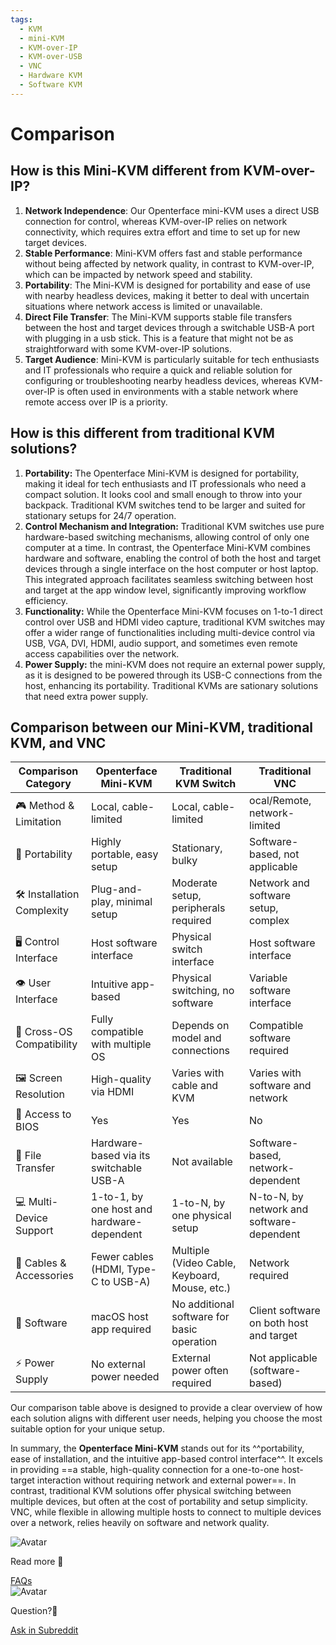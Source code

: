 ```yaml
---
tags:
  - KVM
  - mini-KVM
  - KVM-over-IP
  - KVM-over-USB
  - VNC
  - Hardware KVM
  - Software KVM
---
```


# Comparison

## **How is this Mini-KVM different from KVM-over-IP?**

1. **Network Independence**: Our Openterface mini-KVM uses a direct USB connection for control, whereas KVM-over-IP relies on network connectivity, which requires extra effort and time to set up for new target devices.
2. **Stable Performance**: Mini-KVM offers fast and stable performance without being affected by network quality, in contrast to KVM-over-IP, which can be impacted by network speed and stability.
3. **Portability**: The Mini-KVM is designed for portability and ease of use with nearby headless devices, making it better to deal with uncertain situations where network access is limited or unavailable.
4. **Direct File Transfer**: The Mini-KVM supports stable file transfers between the host and target devices through a switchable USB-A port with plugging in a usb stick. This is a feature that might not be as straightforward with some KVM-over-IP solutions.
6. **Target Audience**: Mini-KVM is particularly suitable for tech enthusiasts and IT professionals who require a quick and reliable solution for configuring or troubleshooting nearby headless devices, whereas KVM-over-IP is often used in environments with a stable network where remote access over IP is a priority.

## **How is this different from traditional KVM solutions?**

1. **Portability:** The Openterface Mini-KVM is designed for portability, making it ideal for tech enthusiasts and IT professionals who need a compact solution. It looks cool and small enough to throw into your backpack. Traditional KVM switches tend to be larger and suited for stationary setups for 24/7 operation. 
2. **Control Mechanism and Integration:** Traditional KVM switches use pure hardware-based switching mechanisms, allowing control of only one computer at a time. In contrast, the Openterface Mini-KVM combines hardware and software, enabling the control of both the host and target devices through a single interface on the host computer or host laptop. This integrated approach facilitates seamless switching between host and target at the app window level, significantly improving workflow efficiency.
3. **Functionality:** While the Openterface Mini-KVM focuses on 1-to-1 direct control over USB and HDMI video capture, traditional KVM switches may offer a wider range of functionalities including multi-device control via USB, VGA, DVI, HDMI, audio support, and sometimes even remote access capabilities over the network.
4. **Power Supply:** the mini-KVM does not require an external power supply, as it is designed to be powered through its USB-C connections from the host, enhancing its portability. Traditional KVMs are sationary solutions that need extra power supply.


## **Comparison between our Mini-KVM, traditional KVM, and VNC**

| Comparison Category        | Openterface Mini-KVM                         | Traditional KVM Switch                        | Traditional VNC                                  |
|----------------------------|----------------------------------------------|-----------------------------------------------|--------------------------------------------------|
| 🎮 Method & Limitation     | Local, cable-limited                         | Local, cable-limited                          | ocal/Remote, network-limited                     |
| 🚀 Portability             | Highly portable, easy setup                  | Stationary, bulky                             | Software-based, not applicable                   |
| 🛠️ Installation Complexity | Plug-and-play, minimal setup                 | Moderate setup, peripherals required          | Network and software setup, complex              |
| 🖥️ Control Interface       | Host software interface                      | Physical switch interface                     | Host software interface                          |
| 👁️ User Interface          | Intuitive app-based                          | Physical switching, no software               | Variable software interface                      |
| 🔄 Cross-OS Compatibility  | Fully compatible with multiple OS            | Depends on model and connections              | Compatible software required                     |
| 🖼️ Screen Resolution       | High-quality via HDMI                        | Varies with cable and KVM                     | Varies with software and network                 |
| 🔑 Access to BIOS          | Yes                                          |  Yes                                          | No                                               |
| 📁 File Transfer           | Hardware-based via its switchable USB-A      | Not available                                 | Software-based, network-dependent                |
| 💻 Multi-Device Support    | 1-to-1, by one host and hardware-dependent   | 1-to-N, by one physical setup                 | N-to-N, by network and software-dependent        |
| 🔌 Cables & Accessories    | Fewer cables (HDMI, Type-C to USB-A)         | Multiple (Video Cable, Keyboard, Mouse, etc.) | Network required                                 |
| 📱 Software                | macOS host app required                      | No additional software for basic operation    | Client software on both host and target          |
| ⚡️ Power Supply             | No external power needed                     | External power often required                 | Not applicable (software-based)                  |

Our comparison table above is designed to provide a clear overview of how each solution aligns with different user needs, helping you choose the most suitable option for your unique setup.

In summary, the **Openterface Mini-KVM** stands out for its ^^portability, ease of installation, and the intuitive app-based control interface^^. It excels in providing ==a stable, high-quality connection for a one-to-one host-target interaction without requiring network and external power==. In contrast, traditional KVM solutions offer physical switching between multiple devices, but often at the cost of portability and setup simplicity. VNC, while flexible in allowing multiple hosts to connect to multiple devices over a network, relies heavily on software and network quality.

<section class="dialogue-section-white" id="dialogues-section">
    <div class="container">
        <div class="callout-button-container">
            <div class="dialogue-bubble" id="op-bubble">
                <img src="/images/op-avatar.jpg" alt="Avatar" class="avatar" draggable="false">
                <p>Read more 📖</p>
                <a href="/faq" class="md-button md-button--primary" id="join-waitlist-button">FAQs</a>
            </div>
            <div class="dialogue-bubble" id="op-bubble">
                <img src="/images/op-avatar.jpg" alt="Avatar" class="avatar" draggable="false">
                <p>Question?🤔</p>
                <a href="/reddit" class="md-button md-button--primary" id="join-waitlist-button">Ask in Subreddit</a>
            </div>
        </div>
    </div>
</section>